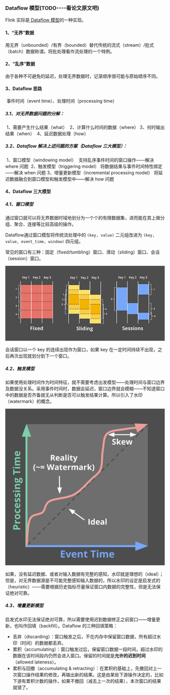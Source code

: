 ### Dataflow 模型(TODO----看论文原文吧)

Flink 实际是[ Dataflow 模型](https://www.vldb.org/pvldb/vol8/p1792-Akidau.pdf)的一种实现。 

#### 1、“无界”数据

​	用无界（unbounded）/有界（bounded）替代传统的流式（stream）/批式（batch）数据称谓。
​	将批处理看作流处理的一个特例。

#### 2、“乱序”数据

​	由于各种不可避免的延迟，处理无界数据时，记录顺序很可能与原始顺序不同。

#### 3、Dataflow 思路

​	事件时间（event time）、处理时间（processing time）

##### 3.1、对无界数据问题的分解：

​	1、需要产生什么结果（what）
​	2、计算什么时间的数据（where）
​	3、何时输出结果（when）
​	4、延迟数据处理（how）

##### 3.2、Dataflow 解决上述问题的方案（Dataflow 三大模型）：

​	1、窗口模型（windowing model）
​		支持乱序事件时间的窗口操作——解决 where 问题
​	2、触发模型（triggering model）
​		将数据结果与事件时间特性绑定——解决 when 问题
​	3、增量更新模型（incremental processing model）
​		将延迟数据融合到窗口模型和触发模型中——解决 how 问题

#### 4、Dataflow 三大模型

##### 4.1、窗口模型

通过窗口就可以将无界数据时域地划分为一个个的有限数据集，进而能在其上做分组、聚合、连接等比较高级的操作。

Dataflow通过窗口模型将传统流处理中的 `(key, value)` 二元组改进为 `(key, value, event_time, window)` 四元组。

常见的窗口有三种：固定（fixed/tumbling）窗口、滑动（sliding）窗口、会话（session）窗口。

![img](/assets/195230-a1d12f1ccaa5c8cc.png)

会话窗口以一个 key 的连续出现作为窗口，如果 key 在一定时间持续不出现，之后再次出现就划分到下一个窗口。

##### 4.2、触发模型

如果使用处理时间作为时间特征，就不需要考虑出发模型——处理时间与窗口边界及数据没关系。采用事件时间时，数据会延迟，窗口边界就会模糊——不知道窗口中的数据是否齐备就无从判断是否可以触发结果计算。所以引入了水印（watermark）的概念。

![img](/assets/195230-f318589df64d08c6.png)

如果，没有延迟数据、或者对输入数据有完整的感知，水印就是理想的（ideal）；但是，对无界数据源是不可能完整感知输入数据的，所以水印的设定是启发式的（heuristic）——需要根据历史指标尽量保证窗口内数据的完整性，但是无法保证绝对可靠。

##### 4.3、增量更新模型

启发式水印无法保证绝对可靠，所以需要使用迟到数据修正之前窗口——增量更新，也叫作回填（backfill）。Dataflow 的三种回填策略：

- 丢弃（discarding）：窗口触发之后，不在内存中保留窗口数据，所有超过水印（时间）的数据都丢弃。
- 累积（accumulating）：窗口触发过后，保留窗口数据一段时间，超过水印的数据在该时间段内仍然会进入窗口。保留的时间就是**允许的迟到时间**（allowed lateness）。
- 累积与回撤（accumulating & retracting）：在累积的基础上，先撤回对上一次窗口操作结果的修改，再输出新的结果。这是由某些下游操作决定的，比如下游有累积计数的操作，如果不撤回（减去上一次的结果），本次窗口的结果就错了。